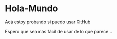 # Hola-Mundo

Acá estoy probando si puedo usar GitHub

Espero que sea más fácil de usar de lo que parece...
